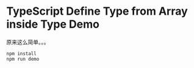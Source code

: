 TypeScript Define Type from Array inside Type Demo
==================================================

原来这么简单。。。

```
npm install
npm run demo
```
